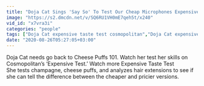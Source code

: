 ```yaml
---
title: "Doja Cat Sings 'Say So' To Test Our Cheap Microphones Expensive Taste Test Cosmopolitan"
image: "https://s2.dmcdn.net/v/SQ6RU1VH0mE7qeh5t/x240"
vid_id: "x7vra3i"
categories: "people"
tags: ["Doja Cat expensive taste test cosmopolitan","Doja Cat expensive taste test","Doja Cat cosmopolitan"]
date: "2020-08-26T05:27:05+03:00"
---
```

Doja Cat needs go back to Cheese Puffs 101. Watch her test her skills on Cosmopolitan’s ‘Expensive Test.’ Watch more Expensive Taste Test    <br>She tests champagne, cheese puffs, and analyzes hair extensions to see if she can tell the difference between the cheaper and pricier versions.
